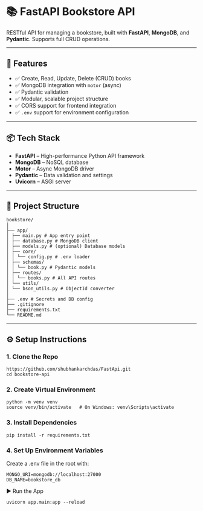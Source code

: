# 📚 FastAPI Bookstore API

RESTful API for managing a bookstore, built with **FastAPI**, **MongoDB**, and **Pydantic**. Supports full CRUD operations.

---

## 🚀 Features

- ✅ Create, Read, Update, Delete (CRUD) books
- ✅ MongoDB integration with `motor` (async)
- ✅ Pydantic validation
- ✅ Modular, scalable project structure
- ✅ CORS support for frontend integration
- ✅ `.env` support for environment configuration

---

## 📦 Tech Stack

- **FastAPI** – High-performance Python API framework
- **MongoDB** – NoSQL database
- **Motor** – Async MongoDB driver
- **Pydantic** – Data validation and settings
- **Uvicorn** – ASGI server

---

## 📁 Project Structure
    bookstore/
    │
    ├── app/
    │ ├── main.py # App entry point
    │ ├── database.py # MongoDB client
    │ ├── models.py # (optional) Database models
    │ ├── core/
    │ │ └── config.py # .env loader
    │ ├── schemas/
    │ │ └── book.py # Pydantic models
    │ ├── routes/
    │ │ └── books.py # All API routes
    │ └── utils/
    │ └── bson_utils.py # ObjectId converter
    │
    ├── .env # Secrets and DB config
    ├── .gitignore
    ├── requirements.txt
    └── README.md


---

## ⚙️ Setup Instructions

### 1. Clone the Repo

    https://github.com/shubhankarchdas/FastApi.git
    cd bookstore-api


### 2. Create Virtual Environment

    python -m venv venv
    source venv/bin/activate   # On Windows: venv\Scripts\activate


### 3. Install Dependencies

    pip install -r requirements.txt


### 4. Set Up Environment Variables
Create a .env file in the root with:

    MONGO_URI=mongodb://localhost:27000
    DB_NAME=bookstore_db

▶️ Run the App

    uvicorn app.main:app --reload
